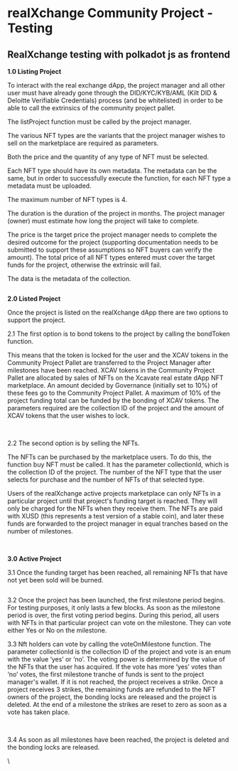 # realXchange Community Project - Testing

## **RealXchange testing with polkadot js as frontend**

**1.0 Listing Project**

To interact with the real exchange dApp, the project manager and all other user must have already gone through the DID/KYC/KYB/AML (Kilt DID & Deloitte Verifiable Credentials) process (and be whitelisted) in order to be able to call the extrinsics of the community project pallet.

The listProject function must be called by the project manager.

The various NFT types are the variants that the project manager wishes to sell on the marketplace are required as parameters.

Both the price and the quantity of any type of NFT must be selected.

Each NFT type should have its own metadata. The metadata can be the same, but in order to successfully execute the function, for each NFT type a metadata must be uploaded.

The maximum number of NFT types is 4.

The duration is the duration of the project in months. The project manager (owner) must estimate how long the project will take to complete.

The price is the target price the project manager needs to complete the desired outcome for the project (supporting documentation needs to be submitted to support these assumptions so NFT buyers can verify the amount). The total price of all NFT types entered must cover the target funds for the project, otherwise the extrinsic will fail.

The data is the metadata of the collection.

<figure><img src="https://lh7-us.googleusercontent.com/Vq9wgxUGgri9k5MLDw-lgf-S7v3aKo8nt8ImdA-L9sP2JuTYW8r43sPphArmKu7WBDx9r6dKLQi2kqMTlTmyww0W7WswyX9ZRVM5bd_2rNGoCaA5ytylr57hhJ2AS0HFjJwAFcg9d9hjW8lQIzR7Pw" alt=""><figcaption></figcaption></figure>

**2.0 Listed Project**&#x20;

Once the project is listed on the realXchange dApp there are two options to support the project.

2.1 The first option is to bond tokens to the project by calling the bondToken function.

This means that the token is locked for the user and the XCAV tokens in the Community Project Pallet are transferred to the Project Manager after milestones have been reached. XCAV tokens in the Community Project Pallet are allocated by sales of NFTs on the Xcavate real estate dApp NFT marketplace. An amount decided by Governance (initially set to 10%) of these fees go to the Community Project Pallet. A maximum of 10% of the project funding total can be funded by the bonding of XCAV tokens. The parameters required are the collection ID of the project and the amount of XCAV tokens that the user wishes to lock.

<figure><img src="https://lh7-us.googleusercontent.com/VC8DLaX282uqB3gbaWeQKQMOsR2VGe3JFRuP_MbYxRv8FE0_TMZIenW1cxD1ZzhDd0uIyAyDr2zsG4vsiXkq0Kuu5qysZi-2iLZ-5WUnVA7PNTihDqYTutuc1Rz8fddX60Ag5f1yEG9q-QbkQ1WpkA" alt=""><figcaption></figcaption></figure>

\
2.2 The second option is by selling the NFTs.

The NFTs can be purchased by the marketplace users. To do this, the function buy NFT must be called. It has the parameter collectionId, which is the collection ID of the project. The number of the NFT type that the user selects for purchase and the number of NFTs of that selected type.

Users of the realXchange active projects marketplace can only NFTs in a particular project until that project's funding target is reached. They will only be charged for the NFTs when they receive them. The NFTs are paid with XUSD (this represents a test version of a stable coin), and later these funds are forwarded to the project manager in equal tranches based on the number of milestones.

<figure><img src="https://lh7-us.googleusercontent.com/UVdlbhLEfzVk1bxRwPk0zkVTCPcXh-rLWSK7G28OiLEWDswIf-_gzf9EiplWvpaf-skOk4_XBMpckMbohbpLPvcCktSEHgcMtIuuSCY_dgoEiyCG043OLz27Q-L-tPAi1uzBXz7Frvi9e9a5AZ9ywg" alt=""><figcaption></figcaption></figure>

\
**3.0 Active Project**

3.1 Once the funding target has been reached, all remaining NFTs that have not yet been sold will be burned.

<figure><img src="https://lh7-us.googleusercontent.com/F_MeQ6czRJUZ1otjZug5LzIU3N8vRhz2aZVZSKwvoXIBTX1aPhFeN0x5ivOn1DAEDEmXGx8-vDM--S9vHVXRqQRpet1DTxwFrussD-VGqZgbGL8yMN0TRO6_oTf2x2KVT2W8LF0ZeXozdlWPUhG_vg" alt=""><figcaption></figcaption></figure>

3.2 Once the project has been launched, the first milestone period begins. For testing purposes, it only lasts a few blocks. As soon as the milestone period is over, the first voting period begins. During this period, all users with NFTs in that particular project can vote on the milestone. They can vote either Yes or No on the milestone.

3.3 Nft holders can vote by calling the voteOnMilestone function. The parameter collectionId is the collection ID of the project and vote is an enum with the value ‘yes’ or ‘no’. The voting power is determined by the value of the NFTs that the user has acquired. If the vote has more ‘yes’ votes than ‘no’ votes, the first milestone tranche of funds is sent to the project manager's wallet. If it is not reached, the project receives a strike. Once a project receives 3 strikes, the remaining funds are refunded to the NFT owners of the project, the bonding locks are released and the project is deleted. At the end of a milestone the strikes are reset to zero as soon as a vote has taken place.

<figure><img src="https://lh7-us.googleusercontent.com/_CGXFb3_u0vIdlxdnZYlAq97_DX14I5vcuhOAWbnU-mByCz1nEERz4feeA9VZHKFTETWcRjTSK691x5oAtuSo0XXFVg16kuU6CGoB48yp1EA-CMs5ZF1I4RupbkzpfOr6JTDgcJUZsfDcY2jF_6GMQ" alt=""><figcaption></figcaption></figure>

\
3.4 As soon as all milestones have been reached, the project is deleted and the bonding locks are released.





\

